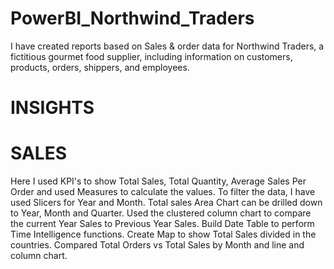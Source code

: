 # PowerBI_Northwind_Traders
I have created reports based on Sales & order data for Northwind Traders, a fictitious gourmet food supplier, including information on customers, products, orders, shippers, and employees.

# INSIGHTS

# SALES
   Here I used KPI's to show Total Sales, Total Quantity, Average Sales Per Order and used Measures to calculate the values.
   To filter the data, I have used Slicers for Year and Month.
   Total sales Area Chart can be drilled down to Year, Month and Quarter.
   Used the clustered column chart to compare the current Year Sales to Previous Year Sales.
   Build Date Table to perform Time Intelligence functions.
   Create Map to show Total Sales divided in the countries.
   Compared Total Orders vs Total Sales by Month and line and column chart.


